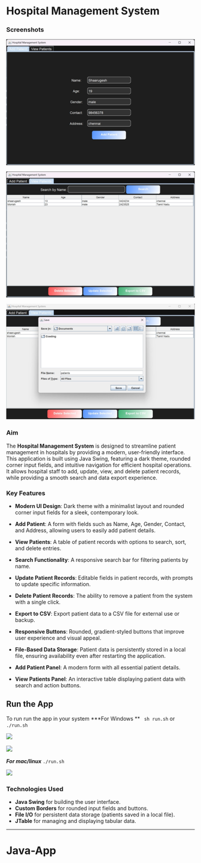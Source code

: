 

# Hospital Management System

### Screenshots

![Hospital Management System User Interface](jp.jpeg)


![Hospital Management System User Interface](jp2.jpeg)


![](j3.jpeg)

### Aim
The **Hospital Management System** is designed to streamline patient management in hospitals by providing a modern, user-friendly interface. This application is built using Java Swing, featuring a dark theme, rounded corner input fields, and intuitive navigation for efficient hospital operations. It allows hospital staff to add, update, view, and delete patient records, while providing a smooth search and data export experience.

### Key Features
- **Modern UI Design**: Dark theme with a minimalist layout and rounded corner input fields for a sleek, contemporary look.
- **Add Patient**: A form with fields such as Name, Age, Gender, Contact, and Address, allowing users to easily add patient details.
- **View Patients**: A table of patient records with options to search, sort, and delete entries.
- **Search Functionality**: A responsive search bar for filtering patients by name.
- **Update Patient Records**: Editable fields in patient records, with prompts to update specific information.
- **Delete Patient Records**: The ability to remove a patient from the system with a single click.
- **Export to CSV**: Export patient data to a CSV file for external use or backup.
- **Responsive Buttons**: Rounded, gradient-styled buttons that improve user experience and visual appeal.
- **File-Based Data Storage**: Patient data is persistently stored in a local file, ensuring availability even after restarting the application.




- **Add Patient Panel**: A modern form with all essential patient details.
- **View Patients Panel**: An interactive table displaying patient data with search and action buttons.

## Run the App
To run run the app in your system
***For Windows **
```` sh run.sh````
or 
```./run.sh```

![](w1.png)

![](w2.png)


***For mac/linux***
```./run.sh```

![](w3.png)



### Technologies Used
- **Java Swing** for building the user interface.
- **Custom Borders** for rounded input fields and buttons.
- **File I/O** for persistent data storage (patients saved in a local file).
- **JTable** for managing and displaying tabular data.

---

# Java-App
